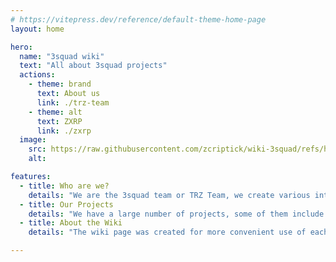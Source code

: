 ```yaml
---
# https://vitepress.dev/reference/default-theme-home-page
layout: home

hero:
  name: "3squad wiki"
  text: "All about 3squad projects"
  actions:
    - theme: brand
      text: About us
      link: ./trz-team
    - theme: alt
      text: ZXRP
      link: ./zxrp
  image:
    src: https://raw.githubusercontent.com/zcriptick/wiki-3squad/refs/heads/main/ru/3sqd_main_img.png
    alt: 

features:
  - title: Who are we?
    details: "We are the 3squad team or TRZ Team, we create various interesting and unique projects in the game Minecraft."
  - title: Our Projects
    details: "We have a large number of projects, some of them include: RS Engine, ZXRP, Trezv, and DisAuth. Each of our projects receives regular updates and support from the authors."
  - title: About the Wiki
    details: "The wiki page was created for more convenient use of each of our projects. For some, a wiki and documentation are essential."

---
```



